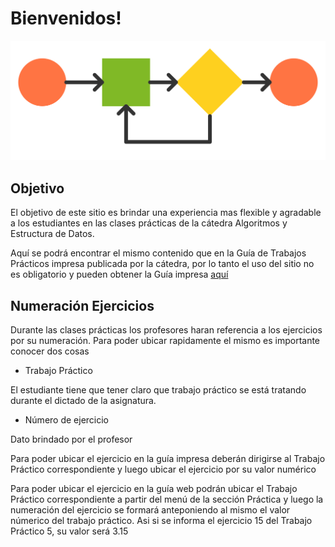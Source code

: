 # Bienvenidos!

![top](extra/img/top.svg)

## Objetivo

El objetivo de este sitio es brindar una experiencia mas flexible y agradable a los estudiantes en las clases prácticas de la cátedra Algoritmos y Estructura de Datos.

Aquí se podrá encontrar el mismo contenido que en la Guía de Trabajos Prácticos impresa publicada por la cátedra, por lo tanto el uso del sitio no es obligatorio y pueden obtener la Guía impresa [aquí](/extra/files/guia.pdf)

## Numeración Ejercicios

Durante las clases prácticas los profesores haran referencia a los ejercicios por su numeración. Para poder ubicar rapidamente el mismo es importante conocer dos cosas

- Trabajo Práctico 

El estudiante tiene que tener claro que trabajo práctico se está tratando durante el dictado de la asignatura.

- Número de ejercicio

Dato brindado por el profesor

Para poder ubicar el ejercicio en la guía impresa deberán dirigirse al Trabajo Práctico correspondiente y luego ubicar el ejercicio por su valor numérico

Para poder ubicar el ejercicio en la guía web podrán ubicar el Trabajo Práctico correspondiente a partir del menú de la sección Práctica y luego la numeración del ejercicio se formará anteponiendo al mismo el valor númerico del trabajo práctico. Asi si se informa el ejercicio 15 del Trabajo Práctico 5, su valor será 3.15
